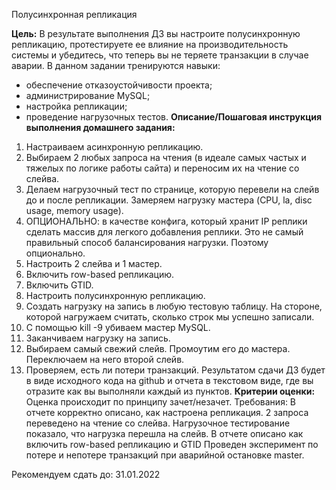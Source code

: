 Полусинхронная репликация

**Цель:**
В результате выполнения ДЗ вы настроите полусинхронную репликацию, протестируете ее влияние на производительность системы и убедитесь, что теперь вы не теряете транзакции в случае аварии.
В данном задании тренируются навыки:

* обеспечение отказоустойчивости проекта;
* администрирование MySQL;
* настройка репликации;
* проведение нагрузочных тестов.
**Описание/Пошаговая инструкция выполнения домашнего задания:**
1) Настраиваем асинхронную репликацию.
2) Выбираем 2 любых запроса на чтения (в идеале самых частых и тяжелых по логике работы сайта) и переносим их на чтение со слейва.
3) Делаем нагрузочный тест по странице, которую перевели на слейв до и после репликации. Замеряем нагрузку мастера (CPU, la, disc usage, memory usage).
4) ОПЦИОНАЛЬНО: в качестве конфига, который хранит IP реплики сделать массив для легкого добавления реплики. Это не самый правильный способ балансирования нагрузки. Поэтому опционально.
5) Настроить 2 слейва и 1 мастер.
6) Включить row-based репликацию.
7) Включить GTID.
8) Настроить полусинхронную репликацию.
9) Создать нагрузку на запись в любую тестовую таблицу. На стороне, которой нагружаем считать, сколько строк мы успешно записали.
10) С помощью kill -9 убиваем мастер MySQL.
11) Заканчиваем нагрузку на запись.
12) Выбираем самый свежий слейв. Промоутим его до мастера. Переключаем на него второй слейв.
13) Проверяем, есть ли потери транзакций. Результатом сдачи ДЗ будет в виде исходного кода на github и отчета в текстовом виде, где вы отразите как вы выполняли каждый из пунктов.
**Критерии оценки:**
Оценка происходит по принципу зачет/незачет.
Требования:
В отчете корректно описано, как настроена репликация.
2 запроса переведено на чтение со слейва.
Нагрузочное тестирование показало, что нагрузка перешла на слейв.
В отчете описано как включить row-based репликацию и GTID
Проведен эксперимент по потере и непотере транзакций при аварийной остановке master.

Рекомендуем сдать до: 31.01.2022
